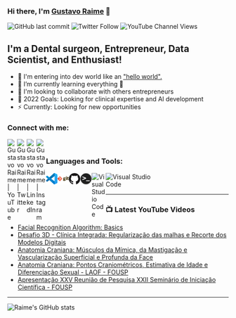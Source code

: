 ### Hi there, I'm [Gustavo Raime](https://gu-raime.github.io/) 👋

![GitHub last commit](https://img.shields.io/github/last-commit/gu-raime/Dental-Informatics?color=r&label=Last%20Commit&logo=github&logoColor=black)
![Twitter Follow](https://img.shields.io/twitter/follow/gustavo_raime?label=Twitter&style=social)
![YouTube Channel Views](https://img.shields.io/youtube/channel/views/UCeMO0Hv5addN-5RzUqyzgQg?style=social) 

## I'm a Dental surgeon, Entrepreneur, Data Scientist, and Enthusiast!

- 🔭 I'm entering into dev world like an ["hello world".](https://github.com/facebookresearch/pytorch3d)
- 🌱 I’m currently learning everything 🤣
- 👯 I'm looking to collaborate with others entrepreneurs
- 🥅 2022 Goals: Looking for clinical expertise and AI development
- ⚡ Currently: Looking for new opportunities

### Connect with me:


[<img align="left" alt="Gustavo Raime | YouTube" width="22px" src="https://cdn.jsdelivr.net/npm/simple-icons@v3/icons/youtube.svg" />][youtube]
[<img align="left" alt="Gustavo Raime | Twitter" width="22px" src="https://cdn.jsdelivr.net/npm/simple-icons@v3/icons/twitter.svg" />][twitter]
[<img align="left" alt="Gustavo Raime | LinkedIn" width="22px" src="https://cdn.jsdelivr.net/npm/simple-icons@v3/icons/linkedin.svg" />][linkedin]
[<img align="left" alt="Gustavo Raime | Instagram" width="22px" src="https://cdn.jsdelivr.net/npm/simple-icons@v3/icons/instagram.svg" />][instagram]

<br />

### Languages and Tools:

<img align="left" alt="Visual Studio Code" width="26px" src="https://raw.githubusercontent.com/github/explore/80688e429a7d4ef2fca1e82350fe8e3517d3494d/topics/visual-studio-code/visual-studio-code.png" />

<img align="left" alt="Git" width="26px" src="https://raw.githubusercontent.com/github/explore/80688e429a7d4ef2fca1e82350fe8e3517d3494d/topics/git/git.png" /> 

<img align="left" alt="GitHub" width="26px" src="https://raw.githubusercontent.com/github/explore/78df643247d429f6cc873026c0622819ad797942/topics/github/github.png" />

<img align="left" alt="Terminal" width="26px" src="https://raw.githubusercontent.com/github/explore/80688e429a7d4ef2fca1e82350fe8e3517d3494d/topics/terminal/terminal.png" />

<img align="left" alt="Visual Studio Code" width="32px" src="https://www.vectorlogo.zone/logos/gitkraken/gitkraken-icon.svg" /> 

<img align="left" alt="Visual Studio Code" width="106px" src="https://www.python.org/static/community_logos/python-logo-inkscape.svg" />
<br />
<br />

---

### 📺 Latest YouTube Videos

<!-- YOUTUBE:START -->
- [Facial Recognition Algorithm: Basics](https://www.youtube.com/watch?v=NpebGV_nDRw)
- [Desafio 3D - Clínica Integrada: Regularização das malhas e Recorte dos Modelos Digitais](https://www.youtube.com/watch?v=AaOSy_N6I6U)
- [Anatomia Craniana: Músculos da Mímica, da Mastigação e Vascularização Superficial e Profunda da Face](https://www.youtube.com/watch?v=aIsEIvJ37ig)
- [Anatomia Craniana: Pontos Craniométricos, Estimativa de Idade e Diferenciação Sexual - LAOF - FOUSP](https://www.youtube.com/watch?v=MYu9dnMooxM)
- [Apresentação XXV Reunião de Pesquisa XXII Seminário de Iniciação Científica - FOUSP](https://www.youtube.com/watch?v=mTkLtrePmRs)
<!-- YOUTUBE:END -->

---
![Raime's GitHub stats](https://github-readme-stats.vercel.app/api?username=gu-raime&count_private=true)

[website]: https://codeSTACKr.com
[course]: http://vsCodeHero.com
[twitter]: https://twitter.com/gustavo_raime
[youtube]: https://www.youtube.com/channel/UCeMO0Hv5addN-5RzUqyzgQg
[instagram]: https://www.instagram.com/grhaime
[linkedin]: https://www.linkedin.com/in/gustavo-raime-health-innovation/

              
